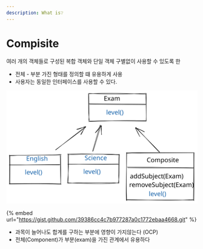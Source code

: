 ```yaml
---
description: What is❔
---
```


# Compisite

여러 개의 객체들로 구성된 복합 객체와 단일 객체 구별없이 사용할  수 있도록 한

* 전체 - 부분 가진 형태를 정의할 떄 유용하게 사용
* &#x20;사용자는 동일한 인터페이스를 사용할 수 있다.

<img src="../../.gitbook/assets/file.drawing.svg" alt="" class="gitbook-drawing">

{% embed url="https://gist.github.com/39386cc4c7b977287a0c1772ebaa4668.git" %}

* 과목이 늘어나도 합계를 구하는 부분에 영향이 가지않는다 (OCP)
* 전체(Component)가 부분(exam)을 가진 관계에서 유용하다   &#x20;
